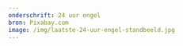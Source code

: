 ```yaml
---
onderschrift: 24 uur engel
bron: Pixabay.com
image: /img/laatste-24-uur-engel-standbeeld.jpg
---
```

